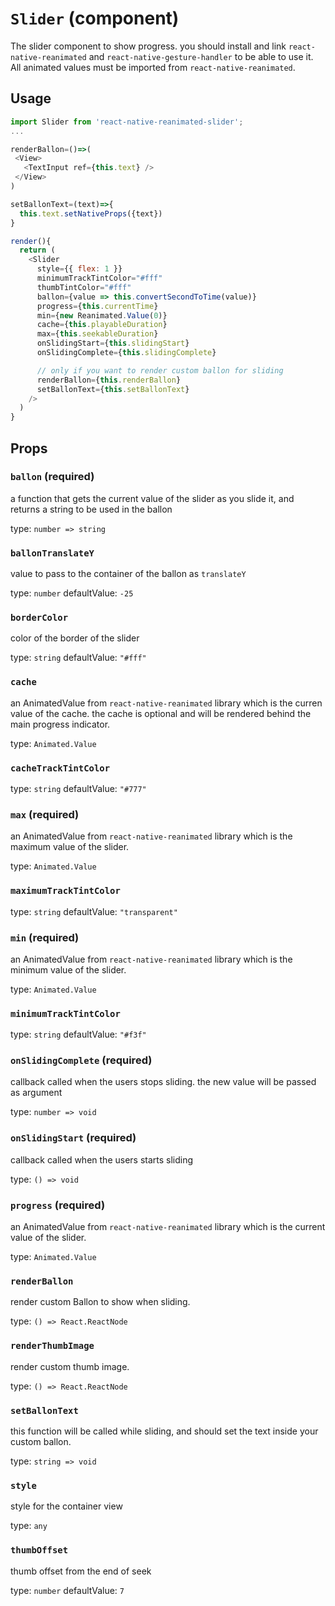 `Slider` (component)
====================

The slider component to show progress. you should install and link `react-native-reanimated`
and `react-native-gesture-handler` to be able to use it. All animated values must be imported from
`react-native-reanimated`.

## Usage

```js
import Slider from 'react-native-reanimated-slider';
...

renderBallon=()=>(
 <View>
   <TextInput ref={this.text} />
 </View>
)

setBallonText=(text)=>{
  this.text.setNativeProps({text})
}

render(){
  return (
    <Slider
      style={{ flex: 1 }}
      minimumTrackTintColor="#fff"
      thumbTintColor="#fff"
      ballon={value => this.convertSecondToTime(value)}
      progress={this.currentTime}
      min={new Reanimated.Value(0)}
      cache={this.playableDuration}
      max={this.seekableDuration}
      onSlidingStart={this.slidingStart}
      onSlidingComplete={this.slidingComplete}

      // only if you want to render custom ballon for sliding
      renderBallon={this.renderBallon}
      setBallonText={this.setBallonText}
    />
  )
}
```

Props
-----

### `ballon` (required)

a function that gets the current value of the slider as you slide it,
and returns a string to be used in the ballon

type: `number => string`


### `ballonTranslateY`

value to pass to the container of the ballon as `translateY`

type: `number`
defaultValue: `-25`


### `borderColor`

color of the border of the slider

type: `string`
defaultValue: `"#fff"`


### `cache`

an AnimatedValue from `react-native-reanimated` library which is the
curren value of the cache. the cache is optional and will be rendered behind
the main progress indicator.

type: `Animated.Value`


### `cacheTrackTintColor`

type: `string`
defaultValue: `"#777"`


### `max` (required)

an AnimatedValue from `react-native-reanimated` library which is the
maximum value of the slider.

type: `Animated.Value`


### `maximumTrackTintColor`

type: `string`
defaultValue: `"transparent"`


### `min` (required)

an AnimatedValue from `react-native-reanimated` library which is the
minimum value of the slider.

type: `Animated.Value`


### `minimumTrackTintColor`

type: `string`
defaultValue: `"#f3f"`


### `onSlidingComplete` (required)

callback called when the users stops sliding. the new value will be passed as
argument

type: `number => void`


### `onSlidingStart` (required)

callback called when the users starts sliding

type: `() => void`


### `progress` (required)

an AnimatedValue from `react-native-reanimated` library which is the
current value of the slider.

type: `Animated.Value`


### `renderBallon`

render custom Ballon to show when sliding.

type: `() => React.ReactNode`


### `renderThumbImage`

render custom thumb image.

type: `() => React.ReactNode`


### `setBallonText`

this function will be called while sliding, and should set the text inside your custom
ballon.

type: `string => void`


### `style`

style for the container view

type: `any`


### `thumbOffset`

thumb offset from the end of seek

type: `number`
defaultValue: `7`

